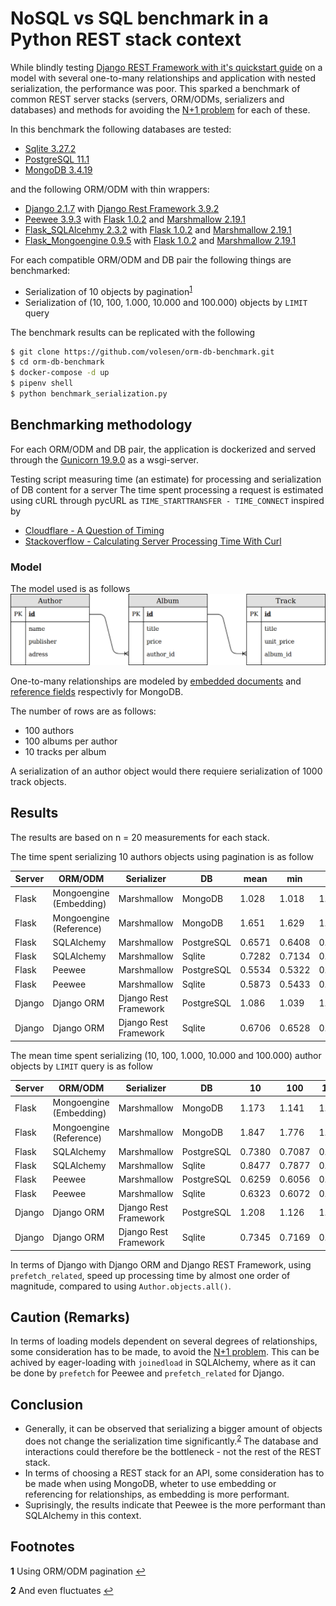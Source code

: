 # NoSQL vs SQL benchmark in a Python REST stack context
While blindly testing [Django REST Framework with it's quickstart guide](https://www.django-rest-framework.org/tutorial/quickstart/) on a model with several one-to-many relationships and application with nested serialization, the performance was poor. This sparked a benchmark of common REST server stacks (servers, ORM/ODMs, serializers and databases) and methods for avoiding the [N+1 problem](https://stackoverflow.com/questions/97197/what-is-the-n1-selects-problem-in-orm-object-relational-mapping) for each of these.

In this benchmark the following databases are tested:
- [Sqlite 3.27.2](https://www.sqlite.org/)
- [PostgreSQL 11.1](https://hub.docker.com/_/postgres)
- [MongoDB 3.4.19](https://hub.docker.com/_/mongo)

and the following ORM/ODM with thin wrappers:
- [Django 2.1.7](https://djangoproject.com/) with [Django Rest Framework 3.9.2](https://django-rest-framework.org/)
- [Peewee 3.9.3](https://peewee-orm.com/) with [Flask 1.0.2](http://flask.pocoo.org/) and [Marshmallow 2.19.1](https://marshmallow.readthedocs.io/)
- [Flask_SQLAlcehmy 2.3.2](http://flask-sqlalchemy.pocoo.org/) with [Flask 1.0.2](http://flask.pocoo.org/) and [Marshmallow 2.19.1](https://marshmallow.readthedocs.io/)
- [Flask_Mongoengine 0.9.5](http://docs.mongoengine.org/projects/flask-mongoengine/) with [Flask 1.0.2](http://flask.pocoo.org/) and [Marshmallow 2.19.1](https://marshmallow.readthedocs.io/)

For each compatible ORM/ODM and DB pair the following things are benchmarked:
- Serialization of 10 objects by pagination<sup id="a1">[1](#f1)</sup>
- Serialization of (10, 100, 1.000, 10.000 and 100.000) objects by `LIMIT` query

The benchmark results can be replicated with the following
```bash
$ git clone https://github.com/volesen/orm-db-benchmark.git
$ cd orm-db-benchmark
$ docker-compose -d up
$ pipenv shell
$ python benchmark_serialization.py
```

## Benchmarking methodology
For each ORM/ODM and DB pair, the application is dockerized and served through the [Gunicorn 19.9.0](https://gunicorn.org/) as a wsgi-server.

Testing script measuring time (an estimate) for processing and serialization of DB content for a server
The time spent processing a request is estimated using cURL through pycURL as `TIME_STARTTRANSFER - TIME_CONNECT` inspired by
- [Cloudflare - A Question of Timing](http://blog.cloudflare.com/a-question-of-timing/)
- [Stackoverflow - Calculating Server Processing Time With Curl](http://stackoverflow.com/questions/17638026/calculating-server-processing-time-with-curl)


### Model
The model used is as follows
![UML diagram of model](model.png)

One-to-many relationships are modeled by [embedded documents](https://docs.mongodb.com/manual/tutorial/model-embedded-one-to-many-relationships-between-documents/) and [reference fields](https://docs.mongodb.com/manual/tutorial/model-referenced-one-to-many-relationships-between-documents/) respectivly for MongoDB.

The number of rows are as follows:
- 100 authors
- 100 albums per author
- 10 tracks per album

A serialization of an author object would there requiere serialization of 1000 track objects.

## Results
The results are based on n = 20 measurements for each stack.

The time spent serializing 10 authors objects using pagination is as follow

| Server | ORM/ODM                 | Serializer            | DB         | mean   | min    | max    | std    |
|--------|-------------------------|-----------------------|------------|--------|--------|--------|--------|
| Flask  | Mongoengine (Embedding) | Marshmallow           | MongoDB    | 1.028  | 1.018  | 1.044  | 0.0068 |
| Flask  | Mongoengine (Reference) | Marshmallow           | MongoDB    | 1.651  | 1.629  | 1.677  | 0.015  |
| Flask  | SQLAlchemy              | Marshmallow           | PostgreSQL | 0.6571 | 0.6408 | 0.7192 | 0.017  |
| Flask  | SQLAlchemy              | Marshmallow           | Sqlite     | 0.7282 | 0.7134 | 0.7436 | 0.0094 |
| Flask  | Peewee                  | Marshmallow           | PostgreSQL | 0.5534 | 0.5322 | 0.5799 | 0.015  |
| Flask  | Peewee                  | Marshmallow           | Sqlite     | 0.5873 | 0.5433 | 0.5873 | 0.014  |
| Django | Django ORM              | Django Rest Framework | PostgreSQL | 1.086  | 1.039  | 1.221  | 0.055  |
| Django | Django ORM              | Django Rest Framework | Sqlite     | 0.6706 | 0.6528 | 0.7387 | 0.019  |

The mean time spent serializing (10, 100, 1.000, 10.000 and 100.000) author objects by `LIMIT` query is as follow

| Server | ORM/ODM                 | Serializer            | DB         | 10     | 100    | 1.000  | 10.000 | 100.000 |
|--------|-------------------------|-----------------------|------------|--------|--------|--------|--------|---------|
| Flask  | Mongoengine (Embedding) | Marshmallow           | MongoDB    | 1.173  | 1.141  | 1.114  | 1.174  | 1.181   |
| Flask  | Mongoengine (Reference) | Marshmallow           | MongoDB    | 1.847  | 1.776  | 1.770  | 1.904  | 1.925   |
| Flask  | SQLAlchemy              | Marshmallow           | PostgreSQL | 0.7380 | 0.7087 | 0.7052 | 0.7407 | 0.7770  |
| Flask  | SQLAlchemy              | Marshmallow           | Sqlite     | 0.8477 | 0.7877 | 0.7886 | 0.8047 | 0.8736  |
| Flask  | Peewee                  | Marshmallow           | PostgreSQL | 0.6259 | 0.6056 | 0.6012 | 0.6403 | 0.6417  |
| Flask  | Peewee                  | Marshmallow           | Sqlite     | 0.6323 | 0.6072 | 0.6061 | 0.6185 | 0.6450  |
| Django | Django ORM              | Django Rest Framework | PostgreSQL | 1.208  | 1.126  | 1.127  | 1.160  | 1.162   |
| Django | Django ORM              | Django Rest Framework | Sqlite     | 0.7345 | 0.7169 | 0.7233 | 0.7635 | 0.7654  |

In terms of Django with Django ORM and Django REST Framework, using `prefetch_related`, speed up processing time by almost one order of magnitude, compared to using `Author.objects.all()`.

## Caution (Remarks)
In terms of loading models dependent on several degrees of relationships, some consideration has to be made, to avoid the [N+1 problem](https://stackoverflow.com/questions/97197/what-is-the-n1-selects-problem-in-orm-object-relational-mapping).
This can be achived by eager-loading with `joinedload` in SQLAlchemy, where as it can be done by `prefetch` for Peewee and  `prefetch_related` for Django.


## Conclusion
- Generally, it can be observed that serializing a bigger amount of objects does not change the serialization time significantly.<sup id="a2">[2](#f2)</sup> The database and interactions could therefore be the bottleneck - not the rest of the REST stack.
- In terms of choosing a REST stack for an API, some consideration has to be made when using MongoDB, wheter to use embedding or referencing for relationships, as embedding is more performant.
- Suprisingly, the results indicate that Peewee is the more performant than SQLAlchemy in this context.


## Footnotes
<b id="f1">1</b> Using ORM/ODM pagination [↩](#a1)

<b id="f2">2</b> And even fluctuates [↩](#a2)
